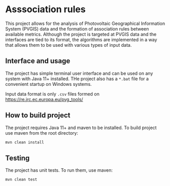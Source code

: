 # Asssociation rules
This project allows for the analysis of Photovoltaic Geographical Information System (PVGIS) data and the formation of association rules between available metrics. Although the project is targeted at PVGIS data and the interfaces are tied to its format, the algorithms are implemented in a way that allows them to be used with various types of input data.

## Interface and usage
The project has simple terminal user interface and can be used on any system with Java 11+ installed.
THe project also has a `*.bat` file for a convenient startup on Windows systems.

Input data format is only `.csv` files formed on https://re.jrc.ec.europa.eu/pvg_tools/

## How to build project
The project requires Java 11+ and maven to be installed.
To build project use maven from the root directory:
```sh
mvn clean install
```

## Testing
The project has unit tests. To run them, use maven:
```sh
mvn clean test
```

